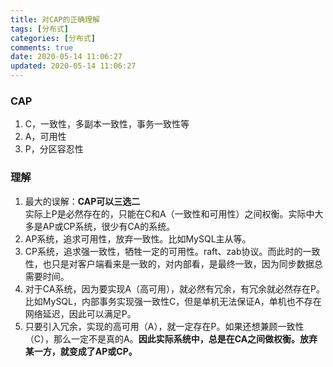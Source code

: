 ```yaml
---
title: 对CAP的正确理解
tags: [分布式]
categories: [分布式]
comments: true
date: 2020-05-14 11:06:27
updated: 2020-05-14 11:06:27
---
```

### CAP
1. C，一致性，多副本一致性，事务一致性等
2. A，可用性
3. P，分区容忍性

### 理解
1. 最大的误解：**CAP可以三选二**    
实际上P是必然存在的，只能在C和A（一致性和可用性）之间权衡。实际中大多是AP或CP系统，很少有CA的系统。
2. AP系统，追求可用性，放弃一致性。比如MySQL主从等。
3. CP系统，追求强一致性，牺牲一定的可用性。raft、zab协议。而此时的一致性，也只是对客户端看来是一致的，对内部看，是最终一致，因为同步数据总需要时间。
4. 对于CA系统，因为要实现A（高可用），就必然有冗余，有冗余就必然存在P。比如MySQL，内部事务实现强一致性C，但是单机无法保证A，单机也不存在网络延迟，因此可以满足P。
5. 只要引入冗余，实现的高可用（A），就一定存在P。如果还想兼顾一致性（C），那么一定不是真的A。**因此实际系统中，总是在CA之间做权衡。放弃某一方，就变成了AP或CP。**